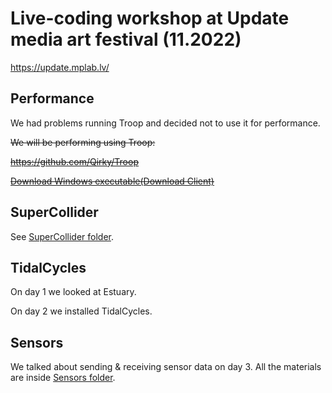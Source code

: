 # Live-coding workshop at Update media art festival (11.2022)

https://update.mplab.lv/

## Performance

We had problems running Troop and decided not to use it for performance.

~~We will be performing using Troop:~~

~~https://github.com/Qirky/Troop~~

~~[Download Windows executable(Download Client)](https://github.com/Qirky/Troop/releases)~~

## SuperCollider

See [SuperCollider folder](SuperCollider).

## TidalCycles

On day 1 we looked at Estuary.

On day 2 we installed TidalCycles.

## Sensors

We talked about sending & receiving sensor data on day 3. All the materials are inside [Sensors folder](sensors).
